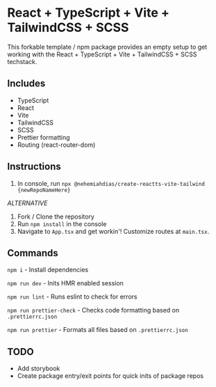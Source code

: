 # React + TypeScript + Vite + TailwindCSS + SCSS

This forkable template / npm package provides an empty setup to get working with the React + TypeScript + Vite + TailwindCSS + SCSS techstack.

## Includes

-   TypeScript
-   React
-   Vite
-   TailwindCSS
-   SCSS
-   Prettier formatting
-   Routing (react-router-dom)

## Instructions

1. In console, run `npx @nehemiahdias/create-reactts-vite-tailwind {newRepoNameHere}`

_ALTERNATIVE_

1. Fork / Clone the repository
2. Run `npm install` in the console
3. Navigate to `App.tsx` and get workin'! Customize routes at `main.tsx`.

## Commands

`npm i` - Install dependencies

`npm run dev` - Inits HMR enabled session

`npm run lint` - Runs eslint to check for errors

`npm run prettier-check` - Checks code formatting based on `.prettierrc.json`

`npm run prettier` - Formats all files based on `.prettierrc.json`

## TODO

-   Add storybook
-   Create package entry/exit points for quick inits of package repos
